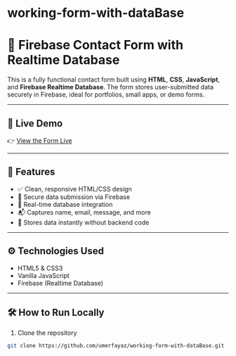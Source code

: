# working-form-with-dataBase


# 📝 Firebase Contact Form with Realtime Database

This is a fully functional contact form built using **HTML**, **CSS**, **JavaScript**, and **Firebase Realtime Database**. The form stores user-submitted data securely in Firebase, ideal for portfolios, small apps, or demo forms.

---

## 🚀 Live Demo

👉 [View the Form Live](https://umerfayaz.github.io/working-form-with-dataBase/)

---

## 📂 Features

- ✅ Clean, responsive HTML/CSS design  
- 🔐 Secure data submission via Firebase  
- 🔄 Real-time database integration  
- 📬 Captures name, email, message, and more  
- 💾 Stores data instantly without backend code

---

## ⚙️ Technologies Used

- HTML5 & CSS3  
- Vanilla JavaScript  
- Firebase (Realtime Database)

---

## 🛠️ How to Run Locally

1. Clone the repository  
```bash
git clone https://github.com/umerfayaz/working-form-with-dataBase.git
